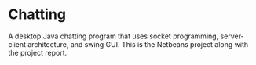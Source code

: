 # Chatting
A desktop Java chatting program that uses socket programming, server-client architecture, and swing GUI. 
This is the Netbeans project along with the project report.
